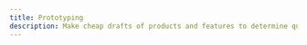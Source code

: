 ```yaml
---
title: Prototyping
description: Make cheap drafts of products and features to determine quickly what ideas are worth pursuing.
---
```

